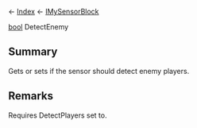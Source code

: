 ← [Index](Api-Index) ← [IMySensorBlock](Sandbox.ModAPI.Ingame.IMySensorBlock)

[bool](System.Boolean) DetectEnemy

## Summary

Gets or sets if the sensor should detect enemy players.

## Remarks

Requires DetectPlayers set to.

